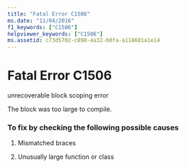 ```yaml
---
title: "Fatal Error C1506"
ms.date: "11/04/2016"
f1_keywords: ["C1506"]
helpviewer_keywords: ["C1506"]
ms.assetid: c73d5702-c898-4a32-b0fa-a118601a1e14
---
```

# Fatal Error C1506

unrecoverable block scoping error

The block was too large to compile.

### To fix by checking the following possible causes

1. Mismatched braces

1. Unusually large function or class
